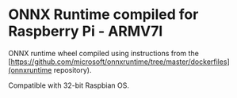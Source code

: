 # ONNX Runtime compiled for Raspberry Pi - ARMV7l 

ONNX runtime wheel compiled using instructions from the [https://github.com/microsoft/onnxruntime/tree/master/dockerfiles](onnxruntime repository).

Compatible with 32-bit Raspbian OS.
